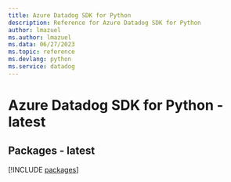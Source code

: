 ```yaml
---
title: Azure Datadog SDK for Python
description: Reference for Azure Datadog SDK for Python
author: lmazuel
ms.author: lmazuel
ms.data: 06/27/2023
ms.topic: reference
ms.devlang: python
ms.service: datadog
---
```

# Azure Datadog SDK for Python - latest
## Packages - latest
[!INCLUDE [packages](datadog-index.md)]